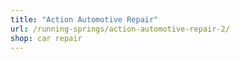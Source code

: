```yaml
---
title: "Action Automotive Repair"
url: /running-springs/action-automotive-repair-2/
shop: car repair
---
```

